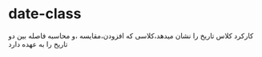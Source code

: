 # date-class
کارکرد کلاس تاریخ را نشان میدهد،کلاسی که افزودن،مقایسه ،و محاسبه فاصله بین دو  تاریخ را به عهده دارد
